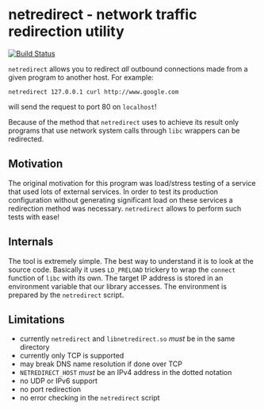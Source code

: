 netredirect - network traffic redirection utility
=================================================

[![Build Status](https://travis-ci.org/grn/netredirect.png?branch=master)](https://travis-ci.org/grn/netredirect)

`netredirect` allows you to redirect *all* outbound connections made
from a given program to another host. For example:

```
netredirect 127.0.0.1 curl http://www.google.com
```

will send the request to port 80 on `localhost`!

Because of the method that `netredirect` uses to achieve its result only
programs that use network system calls through `libc` wrappers can be
redirected.

Motivation
----------

The original motivation for this program was load/stress testing of a
service that used lots of external services. In order to test its
production configuration without generating significant load on these
services a redirection method was necessary. `netredirect` allows to
perform such tests with ease!

Internals
---------

The tool is extremely simple. The best way to understand it is to look
at the source code. Basically it uses `LD_PRELOAD` trickery to wrap the
`connect` function of `libc` with its own. The target IP address is
stored in an environment variable that our library accesses. The
environment is prepared by the `netredirect` script.

Limitations
-----------

  - currently `netredirect` and `libnetredirect.so` *must* be in the
    same directory
  - currently only TCP is supported
  - may break DNS name resolution if done over TCP
  - `NETREDIRECT_HOST` *must* be an IPv4 address in the dotted notation
  - no UDP or IPv6 support
  - no port redirection
  - no error checking in the `netredirect` script

